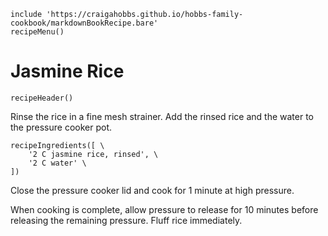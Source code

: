 ~~~ markdown-script
include 'https://craigahobbs.github.io/hobbs-family-cookbook/markdownBookRecipe.bare'
recipeMenu()
~~~

# Jasmine Rice

~~~ markdown-script
recipeHeader()
~~~

Rinse the rice in a fine mesh strainer. Add the rinsed rice and the water to the pressure cooker pot.

~~~ markdown-script
recipeIngredients([ \
    '2 C jasmine rice, rinsed', \
    '2 C water' \
])
~~~

Close the pressure cooker lid and cook for 1 minute at high pressure.

When cooking is complete, allow pressure to release for 10 minutes before releasing the remaining
pressure. Fluff rice immediately.
